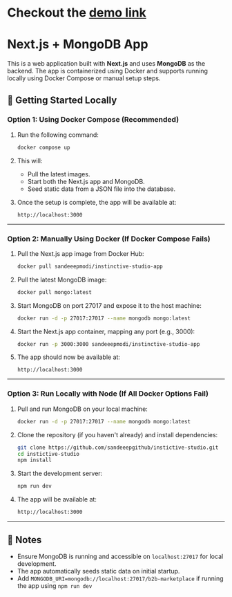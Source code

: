 # Checkout the [demo link](https://drive.google.com/file/d/1hmuDy4Ow9bJBYQ-02ToSxHbSDyKFwUWH/view?usp=sharing)

# Next.js + MongoDB App

This is a web application built with **Next.js** and uses **MongoDB** as the backend. The app is containerized using Docker and supports running locally using Docker Compose or manual setup steps.

## 🚀 Getting Started Locally

### Option 1: Using Docker Compose (Recommended)

1. Run the following command:

   ```bash
   docker compose up
   ```

2. This will:

   - Pull the latest images.
   - Start both the Next.js app and MongoDB.
   - Seed static data from a JSON file into the database.

3. Once the setup is complete, the app will be available at:

   ```
   http://localhost:3000
   ```

---

### Option 2: Manually Using Docker (If Docker Compose Fails)

1. Pull the Next.js app image from Docker Hub:

   ```bash
   docker pull sandeeepmodi/instinctive-studio-app
   ```

2. Pull the latest MongoDB image:

   ```bash
   docker pull mongo:latest
   ```

3. Start MongoDB on port 27017 and expose it to the host machine:

   ```bash
   docker run -d -p 27017:27017 --name mongodb mongo:latest
   ```

4. Start the Next.js app container, mapping any port (e.g., 3000):

   ```bash
   docker run -p 3000:3000 sandeeepmodi/instinctive-studio-app
   ```

5. The app should now be available at:

   ```
   http://localhost:3000
   ```

---

### Option 3: Run Locally with Node (If All Docker Options Fail)

1. Pull and run MongoDB on your local machine:

   ```bash
   docker run -d -p 27017:27017 --name mongodb mongo:latest
   ```

2. Clone the repository (if you haven't already) and install dependencies:

   ```bash
   git clone https://github.com/sandeeepgithub/instictive-studio.git
   cd instictive-studio
   npm install
   ```

3. Start the development server:

   ```bash
   npm run dev
   ```

4. The app will be available at:

   ```
   http://localhost:3000
   ```

---

## 📝 Notes

- Ensure MongoDB is running and accessible on `localhost:27017` for local development.
- The app automatically seeds static data on initial startup.
- Add `MONGODB_URI=mongodb://localhost:27017/b2b-marketplace` if running the app using `npm run dev`
